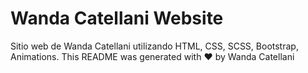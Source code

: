 # Wanda Catellani Website
Sitio web de Wanda Catellani utilizando HTML, CSS, SCSS, Bootstrap, Animations.
This README was generated with ❤️ by Wanda Catellani
